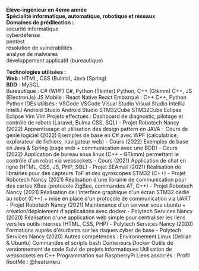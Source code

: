<b>Élève-ingénieur en 4ème année</b><br>
<b>Spécialité informatique, automatique, robotique et réseaux</b><br>
<b>Domaines de prédilection :</b><br>
sécurité informatique<br>
cyberdéfense<br>
pentest<br>
résolution de vulnérabilités<br>
analyse de malwares<br>
développement applicatif (bureautique)<br>

<b>Technologies utilisées :</b><br>
  <b>Web : </b>HTML, CSS (Bulma), Java (Spring)<br>
  <b>BDD</b> : MySQL<br>
Bureautique : C# (WPF) C#, Python (Tkinter) Python, C++ (Gtkmm) C++, JS (ElectronJs) JS
Mobile : React Native React
Embarqué : C++ C++, Python Python
IDEs utilisés :
VSCode VSCode
Visual Studio Visual Studio
IntelliJ IntelliJ
Android Studio Android Studio
STM32Cube STM32Cube
Eclipse Eclipse
Vim Vim
Projets effectués :
Dashboard de diagnostic, pilotage et contrôle de robots (Laravel, Bulma CSS, SQL) - Projet Robotech Nancy (2022)
Apprentissage et utilisation des design pattern en JAVA - Cours de génie logiciel (2022)
Exemples de base en C# avec WPF (calculatrice, explorateur de fichiers, navigateur web) - Cours (2022)
Exemples de base en Java & Spring (page web + communication avec une BDD) - Cours (2022)
Application de bureau sous linux (C++ - GTkmm) permettant le contrôle d'un robot via websockets - Cours (2021)
Application de chat en ligne (HTML, CSS, JS, PHP, SQL) - Projet SEAmail (2021)
Réalisation de librairies pour des capteurs ToF et des gyroscopes STM32 (C++) - Projet Robotech Nancy (2021)
Réalisation d'une librairie de communication pour des cartes XBee (protocole ZigBee, commandes AT, C++) - Projet Robotech Nancy (2021)
Réalisation de l'interface graphique d'un écran STM32 dédié au robot (C++) + mise en place d'un protocole de communication via UART - Projet Robotech Nancy (2021)
Maintenance d'un serveur sous ubuntu + création/déploiement d'applications avec docker - Polytech Services Nancy (2020)
Réalisation d'une application web simple pour centraliser les liens vers les outils internes (HTML, CSS, PHP) - Polytech Services Nancy (2020)
Formations auprès d'étudiants sur les risques cyber de base - Polytech Services Nancy (2020)
Autres compétences :
Environnement Linux (Debian & Ubuntu)
Commandes et scripts bash
Conteneurs Docker
Outils de versionnement de code
Suivi de projets informatiques
Utilisation de websockets en C++
Programmation sur RaspberryPi
Liens associés :
Profil RootMe : @heatsinkru
